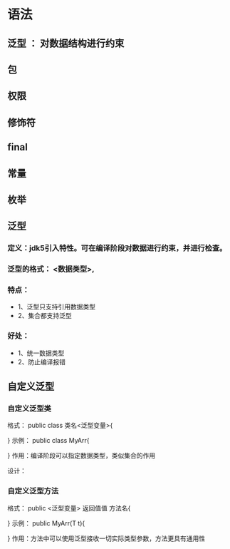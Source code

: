 # 语法

## 泛型 ： 对数据结构进行约束  
## 包

## 权限

## 修饰符


## final

## 常量

## 枚举

## 泛型
### 定义：jdk5引入特性。可在编译阶段对数据进行约束，并进行检查。
### 泛型的格式： <数据类型>,
### 特点：
+ 1、泛型只支持引用数据类型
+ 2、集合都支持泛型
  
### 好处：
+ 1、统一数据类型
+ 2、防止编译报错

## 自定义泛型

### 自定义泛型类
格式：
public class 类名<泛型变量>{

} 
示例：
public class MyArr<T>{

} 
作用：编译阶段可以指定数据类型，类似集合的作用

设计：

### 自定义泛型方法
格式：
public <泛型变量> 返回值值 方法名{

} 
示例：
public <T> MyArr(T t){

} 
作用：方法中可以使用泛型接收一切实际类型参数，方法更具有通用性